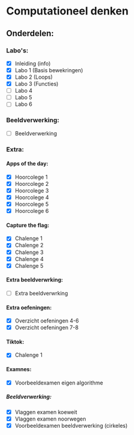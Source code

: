 # Computationeel denken
## Onderdelen:
### Labo's:
- [x] Inleiding (info)
- [x] Labo 1 (Basis bewekringen)
- [x] Labo 2 (Loops)
- [x] Labo 3 (Functies)
- [ ] Labo 4
- [ ] Labo 5
- [ ] Labo 6

### Beeldverwerking:
- [ ] Beeldverwerking

### Extra:
#### Apps of the day:
- [x] Hoorcolege 1
- [x] Hoorcolege 2
- [x] Hoorcolege 3
- [x] Hoorcolege 4
- [x] Hoorcolege 5
- [x] Hoorcolege 6

#### Capture the flag:
- [x] Chalenge 1
- [x] Chalenge 2
- [x] Chalenge 3
- [x] Chalenge 4
- [x] Chalenge 5

#### Extra beeldverwrking:
- [ ] Extra beeldverwrking

#### Extra oefeningen:
- [x] Overzicht oefeningen 4-6
- [x] Overzicht oefeningen 7-8

#### Tiktok:
- [x] Chalenge 1

#### Examnes:
- [x] Voorbeeldexamen eigen algorithme

##### Beeldverwerking:
- [x] Vlaggen examen koeweit
- [x] Vlaggen examen noorwegen
- [x] Voorbeeldexamen beeldverwerking (cirkeles)
